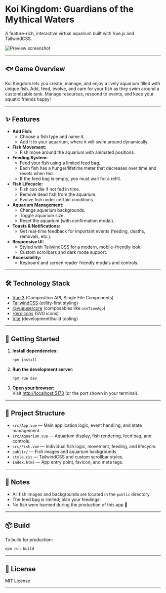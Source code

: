 # Koi Kingdom: Guardians of the Mythical Waters

A feature-rich, interactive virtual aquarium built with Vue.js and TailwindCSS.

![Preview screenshot](/preview.png)

---

## 🐟 Game Overview

Koi Kingdom lets you create, manage, and enjoy a lively aquarium filled with unique fish. Add, feed, evolve, and care for your fish as they swim around a customizable tank. Manage resources, respond to events, and keep your aquatic friends happy!

---

## ✨ Features

- **Add Fish:**  
  - Choose a fish type and name it.
  - Add it to your aquarium, where it will swim around dynamically.
- **Fish Movement:**  
  - Fish move around the aquarium with animated positions.
- **Feeding System:**  
  - Feed your fish using a limited feed bag.
  - Each fish has a hunger/lifetime meter that decreases over time and resets when fed.
  - If the feed bag is empty, you must wait for a refill.
- **Fish Lifecycle:**  
  - Fish can die if not fed in time.
  - Remove dead fish from the aquarium.
  - Evolve fish under certain conditions.
- **Aquarium Management:**  
  - Change aquarium backgrounds.
  - Toggle aquarium size.
  - Reset the aquarium (with confirmation modal).
- **Toasts & Notifications:**  
  - Get real-time feedback for important events (feeding, deaths, removals, etc.).
- **Responsive UI:**  
  - Styled with TailwindCSS for a modern, mobile-friendly look.
  - Custom scrollbars and dark mode support.
- **Accessibility:**  
  - Keyboard and screen reader friendly modals and controls.

---

## 🛠️ Technology Stack

- [Vue 3](https://vuejs.org/) (Composition API, Single File Components)
- [TailwindCSS](https://tailwindcss.com/) (utility-first styling)
- [@vueuse/core](https://vueuse.org/) (composables like `useTimeAgo`)
- [Heroicons](https://heroicons.com/) (SVG icons)
- [Vite](https://vitejs.dev/) (development/build tooling)

---

## 🚀 Getting Started

1. **Install dependencies:**
   ```sh
   npm install
   ```
2. **Run the development server:**
   ```sh
   npm run dev
   ```
3. **Open your browser:**  
   Visit [http://localhost:5173](http://localhost:5173) (or the port shown in your terminal).

---

## 📁 Project Structure

- `src/App.vue` — Main application logic, event handling, and state management.
- `src/Aquarium.vue` — Aquarium display, fish rendering, feed bag, and controls.
- `src/Fish.vue` — Individual fish logic, movement, feeding, and lifecycle.
- `public/` — Fish images and aquarium backgrounds.
- `style.css` — TailwindCSS and custom scrollbar styles.
- `index.html` — App entry point, favicon, and meta tags.

---

## 📝 Notes

- All fish images and backgrounds are located in the `public` directory.
- The feed bag is limited; plan your feedings!
- No fish were harmed during the production of this app 🤪

---

## 📦 Build

To build for production:
```sh
npm run build
```

---

## 📜 License

MIT License

---